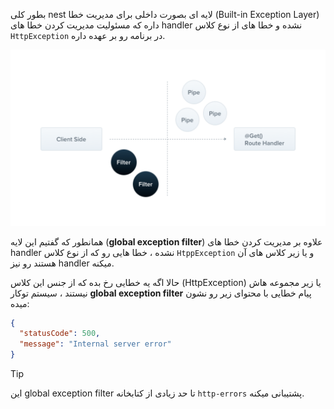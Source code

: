 بطور کلی nest لایه ای بصورت داخلی برای مدیریت خطا (Built-in Exception Layer) داره که مسئولیت مدیریت کردن خطا های handler نشده و خطا های از نوع کلاس `HttpException` در برنامه رو بر عهده داره.

![](./Images/Pasted%20image%2020240228202035.png)

همانطور که گفتیم این لایه (**global exception filter**) علاوه بر مدیریت کردن خطا های handler نشده ، خطا هایی رو که از نوع کلاس `HtppException` و یا زیر کلاس های آن هستند رو نیز handler میکنه.

حالا اگه یه خطایی رخ بده که از جنس این کلاس (HttpException) یا زیر مجموعه هاش نیستند ، سیستم توکار **global exception filter** پیام خطایی با محتوای زیر رو نشون میده:

```json
{
  "statusCode": 500,
  "message": "Internal server error"
}
```

>[!tip]
>این global exception filter تا حد زیادی از کتابخانه `http-errors` پشتیبانی میکنه.

